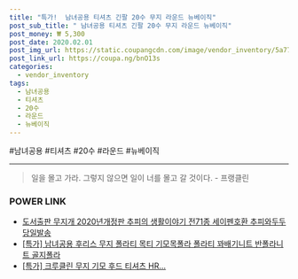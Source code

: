 ```yaml
--- 
title: "특가!  남녀공용 티셔츠 긴팔 20수 무지 라운드 뉴베이직" 
post_sub_title: " 남녀공용 티셔츠 긴팔 20수 무지 라운드 뉴베이직" 
post_money: ₩ 5,300 
post_date: 2020.02.01 
post_img_url: https://static.coupangcdn.com/image/vendor_inventory/5a77/0815f81d351e797df692d6d1c6a16069f3c40a04458cbc5207ced3db258f.jpg 
post_link_url: https://coupa.ng/bnO13s 
categories: 
  - vendor_inventory 
tags: 
  - 남녀공용 
  - 티셔츠 
  - 20수 
  - 라운드 
  - 뉴베이직 
--- 
```

  #남녀공용 #티셔츠 #20수 #라운드 #뉴베이직 
<hr> 

> 일을 몰고 가라. 그렇지 않으면 일이 너를 몰고 갈 것이다. - 프랭클린 


### POWER LINK

* <a href="https://blog.naver.com/fasyy4321/221792618658" target="_blank">도서출판 무지개 2020년개정판 추피의 생활이야기 전71종 세이펜호환 추피와두두 당일발송</a>
* <a href="https://blog.naver.com/sakai111/221792048609" target="_blank">[특가] 남녀공용 후리스 무지 폴라티 목티 기모목폴라 폴라티 꽈배기니트 반폴라니트 골지폴라</a>
* <a href="https://blog.naver.com/an0733/221790320638" target="_blank">[특가] 크루클린 무지 기모 후드 티셔츠 HR...</a>
